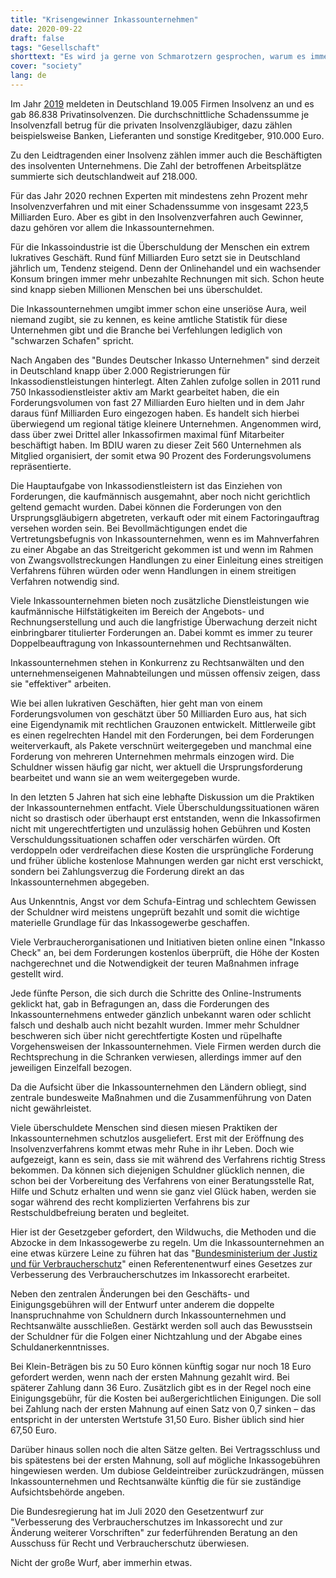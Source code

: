 ```yaml
---
title: "Krisengewinner Inkassounternehmen"
date: 2020-09-22
draft: false
tags: "Gesellschaft"
shorttext: "Es wird ja gerne von Schmarotzern gesprochen, warum es immer nur die ärmsten der Gesellschaft sind bleibt mir ein Rätsel."
cover: "society"
lang: de
---
```


Im Jahr [2019](/static/downloads/schuldneratlas_deutschland_2019_-_ueberschuldung_von_verbrauchern_-_creditreform_wirtschaftsforschung_boniversum_und_microm_4.pdf "Schuldner Atlas 2019") meldeten in Deutschland 19.005 Firmen Insolvenz an und es gab 86.838 Privatinsolvenzen. Die durchschnittliche Schadenssumme je Insolvenzfall betrug für die privaten Insolvenzgläubiger, dazu zählen beispielsweise Banken, Lieferanten und sonstige Kreditgeber, 910.000 Euro.

Zu den Leidtragenden einer Insolvenz zählen immer auch die Beschäftigten des insolventen Unternehmens. Die Zahl der betroffenen Arbeitsplätze summierte sich deutschlandweit auf  218.000.

Für das Jahr 2020 rechnen Experten mit mindestens zehn Prozent mehr Insolvenzverfahren und mit einer Schadenssumme von insgesamt 223,5 Milliarden Euro. Aber es gibt in den Insolvenzverfahren auch Gewinner, dazu gehören vor allem die Inkassounternehmen.

Für die Inkassoindustrie ist die Überschuldung der Menschen ein extrem lukratives Geschäft. Rund fünf Milliarden Euro setzt sie in Deutschland jährlich um, Tendenz steigend. Denn der Onlinehandel und ein wachsender Konsum bringen immer mehr unbezahlte Rechnungen mit sich. Schon heute sind knapp sieben Millionen Menschen bei uns überschuldet.

Die Inkassounternehmen umgibt immer schon eine unseriöse Aura, weil niemand zugibt, sie zu kennen, es keine amtliche Statistik für diese Unternehmen gibt und die Branche bei Verfehlungen lediglich von "schwarzen Schafen" spricht.

Nach Angaben des "Bundes Deutscher Inkasso Unternehmen" sind derzeit in Deutschland knapp über 2.000 Registrierungen für Inkassodienstleistungen hinterlegt. Alten Zahlen zufolge sollen in 2011 rund 750 Inkassodienstleister aktiv am Markt gearbeitet haben, die ein Forderungsvolumen von fast 27 Milliarden Euro hielten und in dem Jahr daraus fünf Milliarden Euro eingezogen haben. Es handelt sich hierbei überwiegend um regional tätige kleinere Unternehmen. Angenommen wird, dass über zwei Drittel aller Inkassofirmen maximal fünf Mitarbeiter beschäftigt haben. Im BDIU waren zu dieser Zeit 560 Unternehmen als Mitglied organisiert, der somit etwa 90 Prozent des Forderungsvolumens repräsentierte.

Die Hauptaufgabe von Inkassodienstleistern ist das Einziehen von Forderungen, die kaufmännisch ausgemahnt, aber noch nicht gerichtlich geltend gemacht wurden. Dabei können die Forderungen von den Ursprungsgläubigern abgetreten, verkauft oder mit einem Factoringauftrag versehen worden sein. Bei Bevollmächtigungen endet die Vertretungsbefugnis von Inkassounternehmen, wenn es im Mahnverfahren zu einer Abgabe an das Streitgericht gekommen ist und wenn im Rahmen von Zwangsvollstreckungen Handlungen zu einer Einleitung eines streitigen Verfahrens führen würden oder wenn Handlungen in einem streitigen Verfahren notwendig sind.

Viele Inkassounternehmen bieten noch zusätzliche Dienstleistungen wie kaufmännische Hilfstätigkeiten im Bereich der Angebots- und Rechnungserstellung und auch die langfristige Überwachung derzeit nicht einbringbarer titulierter Forderungen an. Dabei kommt es immer zu teurer Doppelbeauftragung von Inkassounternehmen und Rechtsanwälten.

Inkassounternehmen stehen in Konkurrenz zu Rechtsanwälten und den unternehmenseigenen Mahnabteilungen und müssen offensiv zeigen, dass sie "effektiver" arbeiten.

Wie bei allen lukrativen Geschäften, hier geht man von einem Forderungsvolumen von geschätzt über 50 Milliarden Euro aus, hat sich eine Eigendynamik mit rechtlichen Grauzonen entwickelt. Mittlerweile gibt es einen regelrechten Handel mit den Forderungen, bei dem Forderungen weiterverkauft, als Pakete verschnürt weitergegeben und manchmal eine Forderung von mehreren Unternehmen mehrmals einzogen wird. Die Schuldner wissen häufig gar nicht, wer aktuell die Ursprungsforderung bearbeitet und wann sie an wem weitergegeben wurde.

In den letzten 5 Jahren hat sich eine lebhafte Diskussion um die Praktiken der Inkassounternehmen entfacht. Viele Überschuldungssituationen wären nicht so drastisch oder überhaupt erst entstanden, wenn die Inkassofirmen nicht mit ungerechtfertigten und unzulässig hohen Gebühren und Kosten Verschuldungssituationen schaffen oder verschärfen würden. Oft verdoppeln oder verdreifachen diese Kosten die ursprüngliche Forderung und früher übliche kostenlose Mahnungen werden gar nicht erst verschickt, sondern bei Zahlungsverzug die Forderung direkt an das Inkassounternehmen abgegeben.

Aus Unkenntnis, Angst vor dem Schufa-Eintrag und schlechtem Gewissen der Schuldner wird meistens ungeprüft bezahlt und somit die wichtige materielle Grundlage für das Inkassogewerbe geschaffen.

Viele Verbraucherorganisationen und Initiativen bieten online einen "Inkasso Check" an, bei dem Forderungen kostenlos überprüft, die Höhe der Kosten nachgerechnet und die Notwendigkeit der teuren Maßnahmen infrage gestellt wird.

Jede fünfte Person, die sich durch die Schritte des Online-Instruments geklickt hat, gab in Befragungen an, dass die Forderungen des Inkassounternehmens entweder gänzlich unbekannt waren oder schlicht falsch und deshalb auch nicht bezahlt wurden. Immer mehr Schuldner beschweren sich über nicht gerechtfertigte Kosten und rüpelhafte Vorgehensweisen der Inkassounternehmen. Viele Firmen werden durch die Rechtsprechung in die Schranken verwiesen, allerdings immer auf den jeweiligen Einzelfall bezogen.

Da die Aufsicht über die Inkassounternehmen den Ländern obliegt, sind zentrale bundesweite Maßnahmen und die Zusammenführung von Daten nicht gewährleistet.

Viele überschuldete Menschen sind diesen miesen Praktiken der Inkassounternehmen schutzlos ausgeliefert. Erst mit der Eröffnung des Insolvenzverfahrens kommt etwas mehr Ruhe in ihr Leben. Doch wie aufgezeigt, kann es sein, dass sie mit während des Verfahrens richtig Stress bekommen. Da können sich diejenigen Schuldner glücklich nennen, die schon bei der Vorbereitung des Verfahrens von einer Beratungsstelle Rat, Hilfe und Schutz erhalten und wenn sie ganz viel Glück haben, werden sie sogar während des recht komplizierten Verfahrens bis zur Restschuldbefreiung beraten und begleitet.

Hier ist der Gesetzgeber gefordert, den Wildwuchs, die Methoden und die Abzocke in dem Inkassogewerbe zu regeln. Um die Inkassounternehmen an eine etwas kürzere Leine zu führen hat das "[Bundesministerium der Justiz und für Verbraucherschutz](/static/downloads/1920348.pdf "Entwurf eines Gesetzes zur Verbesserung des Verbraucherschutzes im Inkassorecht und zur Änderung weiterer Vorschriften")" einen Referentenentwurf eines Gesetzes zur Verbesserung des Verbraucherschutzes im Inkassorecht erarbeitet.

Neben den zentralen Änderungen bei den Geschäfts- und Einigungsgebühren will der Entwurf unter anderem die doppelte Inanspruchnahme von Schuldnern durch Inkassounternehmen und Rechtsanwälte ausschließen. Gestärkt werden soll auch das Bewusstsein der Schuldner für die Folgen einer Nichtzahlung und der Abgabe eines Schuldanerkenntnisses.

Bei Klein-Beträgen bis zu 50 Euro können künftig sogar nur noch 18 Euro gefordert werden, wenn nach der ersten Mahnung gezahlt wird. Bei späterer Zahlung dann 36 Euro. Zusätzlich gibt es in der Regel noch eine Einigungsgebühr, für die Kosten bei außergerichtlichen Einigungen. Die soll bei Zahlung nach der ersten Mahnung auf einen Satz von 0,7 sinken – das entspricht in der untersten Wertstufe 31,50 Euro. Bisher üblich sind hier 67,50 Euro.

Darüber hinaus sollen noch die alten Sätze gelten. Bei Vertragsschluss und bis spätestens bei der ersten Mahnung, soll auf mögliche Inkassogebühren hingewiesen werden. Um dubiose Geldeintreiber zurückzudrängen, müssen Inkassounternehmen und Rechtsanwälte künftig die für sie zuständige Aufsichtsbehörde angeben.

Die Bundesregierung hat im Juli 2020 den Gesetzentwurf zur "Verbesserung des Verbraucherschutzes im Inkassorecht und zur Änderung weiterer Vorschriften" zur federführenden Beratung an den Ausschuss für Recht und Verbraucherschutz überwiesen.

Nicht der große Wurf, aber immerhin etwas.
